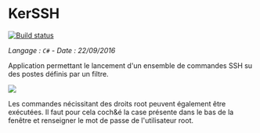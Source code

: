 # KerSSH

[![Build status](https://ci.appveyor.com/api/projects/status/xr1g2q2dmhvln2lm?svg=true)](https://ci.appveyor.com/project/Darkitty/kerssh)

_Langage : ```C#``` - Date : 22/09/2016_

Application permettant le lancement d'un ensemble de commandes SSH su des postes définis par un filtre.

![](https://lut.im/m2uHRGisAx/sBkaZHToHL5yzXvg)

Les commandes nécissitant des droits root peuvent également être exécutées. Il faut pour cela coch&é la case présente dans le bas de la fenêtre et renseigner le mot de passe de l'utilisateur root.